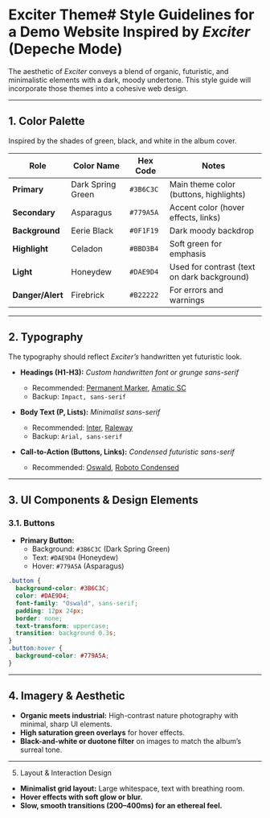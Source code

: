 # Exciter Theme# Style Guidelines for a Demo Website Inspired by *Exciter* (Depeche Mode)

The aesthetic of *Exciter* conveys a blend of organic, futuristic, and minimalistic elements with a dark, moody undertone. This style guide will incorporate those themes into a cohesive web design.

---

## 1. Color Palette

Inspired by the shades of green, black, and white in the album cover.


| Role         | Color Name         | Hex Code  | Notes |
|-------------|--------------------|----------|-------|
| **Primary**  | Dark Spring Green  | `#3B6C3C` | Main theme color (buttons, highlights) |
| **Secondary** | Asparagus        | `#779A5A` | Accent color (hover effects, links) |
| **Background** | Eerie Black     | `#0F1F19` | Dark moody backdrop |
| **Highlight**  | Celadon         | `#BBD3B4` | Soft green for emphasis |
| **Light**      | Honeydew        | `#DAE9D4` | Used for contrast (text on dark background) |
| **Danger/Alert** | Firebrick      | `#B22222` | For errors and warnings |

---

## 2. Typography

The typography should reflect *Exciter’s* handwritten yet futuristic look.

- **Headings (H1-H3):** *Custom handwritten font or grunge sans-serif*
    - Recommended: [Permanent Marker](https://fonts.google.com/specimen/Permanent+Marker), [Amatic SC](https://fonts.google.com/specimen/Amatic+SC)
    - Backup: `Impact, sans-serif`

- **Body Text (P, Lists):** *Minimalist sans-serif*
    - Recommended: [Inter](https://fonts.google.com/specimen/Inter), [Raleway](https://fonts.google.com/specimen/Raleway)
    - Backup: `Arial, sans-serif`

- **Call-to-Action (Buttons, Links):** *Condensed futuristic sans-serif*
    - Recommended: [Oswald](https://fonts.google.com/specimen/Oswald), [Roboto Condensed](https://fonts.google.com/specimen/Roboto+Condensed)

---

## 3. UI Components & Design Elements

### 3.1. Buttons

- **Primary Button:**
    - Background: `#3B6C3C` (Dark Spring Green)
    - Text: `#DAE9D4` (Honeydew)
    - Hover: `#779A5A` (Asparagus)

```css
.button {
  background-color: #3B6C3C;
  color: #DAE9D4;
  font-family: "Oswald", sans-serif;
  padding: 12px 24px;
  border: none;
  text-transform: uppercase;
  transition: background 0.3s;
}
.button:hover {
  background-color: #779A5A;
}
```

---

## 4. Imagery & Aesthetic
- **Organic meets industrial:** High-contrast nature photography with minimal, sharp UI elements.
- **High saturation green overlays** for hover effects.
- **Black-and-white or duotone filter** on images to match the album’s surreal tone.

---

5. Layout & Interaction Design
- **Minimalist grid layout:** Large whitespace, text with breathing room.
- **Hover effects with soft glow or blur.**
- **Slow, smooth transitions (200–400ms) for an ethereal feel.**